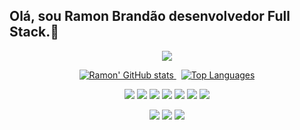 ## Olá, sou Ramon Brandão desenvolvedor Full Stack.👋
<p align="center">
  <a href="https://github.com/Ramon-24">
    <img src="https://readme-typing-svg.demolab.com?font=Fira+Code&size=25&duration=4500&pause=2000&color=1B67A4&center=true&vCenter=true&width=850&lines=Mais+que+sistemas,+lembran%C3%A7as+de+uma+solu%C3%A7%C3%A3o+Full+Stack."/>
  </a>
</p>


<p align="center">
  <a href="https://github.com/Ramon-24">
    <img alt="Ramon' GitHub stats" src="https://github-readme-stats.vercel.app/api?username=Ramon-24&show_icons=true&theme=dark&hide_border=true&count_private=true"/>
  </a>
  &nbsp;
  <a href="https://github.com/Ramon-24">
    <img alt="Top Languages" src="https://github-readme-stats.vercel.app/api/top-langs/?username=Ramon-24&layout=compact&theme=dark&hide_border=true"/>
  </a>
</p>

<p align="center"> <img src="https://img.shields.io/badge/HTML5-E34F26?logo=html5&logoColor=white" /> <img src="https://img.shields.io/badge/CSS3-1572B6?logo=css3&logoColor=white" /> <img src="https://img.shields.io/badge/JavaScript-F7DF1E?logo=javascript&logoColor=white" /> <img src="https://img.shields.io/badge/React-61DAFB?logo=react&logoColor=white" /> <img src="https://img.shields.io/badge/Node.js-339933?logo=node.js&logoColor=white" /> <img src="https://img.shields.io/badge/MySQL-4479A1?logo=mysql&logoColor=white" /> <img src="https://img.shields.io/badge/Python-3776AB?logo=python&logoColor=white" /> </p>


<p align="center"> <a href="https://www.linkedin.com/in/ramonbrandao" target="_blank"><img src="https://img.shields.io/badge/LinkedIn-0A66C2?logo=linkedin&logoColor=white" /></a> <a href="https://github.com/Ramon-24" target="_blank"><img src="https://img.shields.io/badge/GitHub-181717?logo=github&logoColor=white" /></a> <a href="mailto:ramongomesbs24@gmail.com"><img src="https://img.shields.io/badge/Email-D14836?logo=gmail&logoColor=white" /></a> </p>


